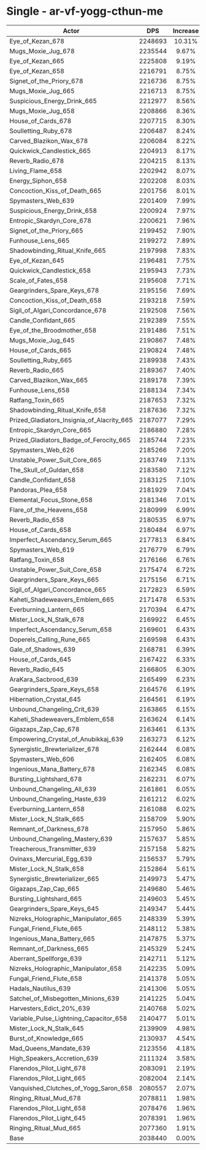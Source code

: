 # Single - ar-vf-yogg-cthun-me
| Actor | DPS | Increase |
|---|:---:|:---:|
|Eye_of_Kezan_678|2248693|10.31%|
|Mugs_Moxie_Jug_678|2235544|9.67%|
|Eye_of_Kezan_665|2225808|9.19%|
|Eye_of_Kezan_658|2216791|8.75%|
|Signet_of_the_Priory_678|2216736|8.75%|
|Mugs_Moxie_Jug_665|2216713|8.75%|
|Suspicious_Energy_Drink_665|2212977|8.56%|
|Mugs_Moxie_Jug_658|2208866|8.36%|
|House_of_Cards_678|2207715|8.30%|
|Soulletting_Ruby_678|2206487|8.24%|
|Carved_Blazikon_Wax_678|2206084|8.22%|
|Quickwick_Candlestick_665|2204913|8.17%|
|Reverb_Radio_678|2204215|8.13%|
|Living_Flame_658|2202942|8.07%|
|Energy_Siphon_658|2202208|8.03%|
|Concoction_Kiss_of_Death_665|2201756|8.01%|
|Spymasters_Web_639|2201409|7.99%|
|Suspicious_Energy_Drink_658|2200924|7.97%|
|Entropic_Skardyn_Core_678|2200621|7.96%|
|Signet_of_the_Priory_665|2199452|7.90%|
|Funhouse_Lens_665|2199272|7.89%|
|Shadowbinding_Ritual_Knife_665|2197998|7.83%|
|Eye_of_Kezan_645|2196481|7.75%|
|Quickwick_Candlestick_658|2195943|7.73%|
|Scale_of_Fates_658|2195608|7.71%|
|Geargrinders_Spare_Keys_678|2195156|7.69%|
|Concoction_Kiss_of_Death_658|2193218|7.59%|
|Sigil_of_Algari_Concordance_678|2192508|7.56%|
|Candle_Confidant_665|2192389|7.55%|
|Eye_of_the_Broodmother_658|2191486|7.51%|
|Mugs_Moxie_Jug_645|2190867|7.48%|
|House_of_Cards_665|2190824|7.48%|
|Soulletting_Ruby_665|2189938|7.43%|
|Reverb_Radio_665|2189367|7.40%|
|Carved_Blazikon_Wax_665|2189178|7.39%|
|Funhouse_Lens_658|2188134|7.34%|
|Ratfang_Toxin_665|2187653|7.32%|
|Shadowbinding_Ritual_Knife_658|2187636|7.32%|
|Prized_Gladiators_Insignia_of_Alacrity_665|2187077|7.29%|
|Entropic_Skardyn_Core_665|2186880|7.28%|
|Prized_Gladiators_Badge_of_Ferocity_665|2185744|7.23%|
|Spymasters_Web_626|2185266|7.20%|
|Unstable_Power_Suit_Core_665|2183749|7.13%|
|The_Skull_of_Guldan_658|2183580|7.12%|
|Candle_Confidant_658|2183125|7.10%|
|Pandoras_Plea_658|2181929|7.04%|
|Elemental_Focus_Stone_658|2181346|7.01%|
|Flare_of_the_Heavens_658|2180999|6.99%|
|Reverb_Radio_658|2180535|6.97%|
|House_of_Cards_658|2180484|6.97%|
|Imperfect_Ascendancy_Serum_665|2177813|6.84%|
|Spymasters_Web_619|2176779|6.79%|
|Ratfang_Toxin_658|2176166|6.76%|
|Unstable_Power_Suit_Core_658|2175474|6.72%|
|Geargrinders_Spare_Keys_665|2175156|6.71%|
|Sigil_of_Algari_Concordance_665|2172823|6.59%|
|Kaheti_Shadeweavers_Emblem_665|2171478|6.53%|
|Everburning_Lantern_665|2170394|6.47%|
|Mister_Lock_N_Stalk_678|2169922|6.45%|
|Imperfect_Ascendancy_Serum_658|2169601|6.43%|
|Doperels_Calling_Rune_665|2169598|6.43%|
|Gale_of_Shadows_639|2168781|6.39%|
|House_of_Cards_645|2167422|6.33%|
|Reverb_Radio_645|2166805|6.30%|
|AraKara_Sacbrood_639|2165499|6.23%|
|Geargrinders_Spare_Keys_658|2164576|6.19%|
|Hibernation_Crystal_645|2164561|6.19%|
|Unbound_Changeling_Crit_639|2163865|6.15%|
|Kaheti_Shadeweavers_Emblem_658|2163624|6.14%|
|Gigazaps_Zap_Cap_678|2163461|6.13%|
|Empowering_Crystal_of_Anubikkaj_639|2163273|6.12%|
|Synergistic_Brewterializer_678|2162444|6.08%|
|Spymasters_Web_606|2162405|6.08%|
|Ingenious_Mana_Battery_678|2162345|6.08%|
|Bursting_Lightshard_678|2162231|6.07%|
|Unbound_Changeling_All_639|2161861|6.05%|
|Unbound_Changeling_Haste_639|2161212|6.02%|
|Everburning_Lantern_658|2161088|6.02%|
|Mister_Lock_N_Stalk_665|2158709|5.90%|
|Remnant_of_Darkness_678|2157950|5.86%|
|Unbound_Changeling_Mastery_639|2157637|5.85%|
|Treacherous_Transmitter_639|2157158|5.82%|
|Ovinaxs_Mercurial_Egg_639|2156537|5.79%|
|Mister_Lock_N_Stalk_658|2152864|5.61%|
|Synergistic_Brewterializer_665|2149973|5.47%|
|Gigazaps_Zap_Cap_665|2149680|5.46%|
|Bursting_Lightshard_665|2149603|5.45%|
|Geargrinders_Spare_Keys_645|2149347|5.44%|
|Nizreks_Holographic_Manipulator_665|2148339|5.39%|
|Fungal_Friend_Flute_665|2148112|5.38%|
|Ingenious_Mana_Battery_665|2147875|5.37%|
|Remnant_of_Darkness_665|2145329|5.24%|
|Aberrant_Spellforge_639|2142711|5.12%|
|Nizreks_Holographic_Manipulator_658|2142235|5.09%|
|Fungal_Friend_Flute_658|2141378|5.05%|
|Hadals_Nautilus_639|2141306|5.05%|
|Satchel_of_Misbegotten_Minions_639|2141225|5.04%|
|Harvesters_Edict_20%_639|2140768|5.02%|
|Variable_Pulse_Lightning_Capacitor_658|2140477|5.01%|
|Mister_Lock_N_Stalk_645|2139909|4.98%|
|Burst_of_Knowledge_665|2130937|4.54%|
|Mad_Queens_Mandate_639|2123556|4.18%|
|High_Speakers_Accretion_639|2111324|3.58%|
|Flarendos_Pilot_Light_678|2083091|2.19%|
|Flarendos_Pilot_Light_665|2082004|2.14%|
|Vanquished_Clutches_of_Yogg_Saron_658|2080557|2.07%|
|Ringing_Ritual_Mud_678|2078811|1.98%|
|Flarendos_Pilot_Light_658|2078476|1.96%|
|Flarendos_Pilot_Light_645|2078391|1.96%|
|Ringing_Ritual_Mud_665|2077360|1.91%|
|Base|2038440|0.00%|
